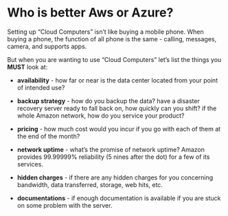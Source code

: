 # Who is better Aws or Azure?

Setting up “Cloud Computers” isn’t like buying a mobile phone. When buying a phone, the function of all phone is the same - calling, messages, camera, and supports apps.

But when you are wanting to use “Cloud Computers” let’s list the things you **MUST** look at:

* **availability** - how far or near is the data center located from your point of intended use?
    
* **backup strategy** - how do you backup the data? have a disaster recovery server ready to fall back on, how quickly can you shift? if the whole Amazon network, how do you service your product?
    
* **pricing** \- how much cost would you incur if you go with each of them at the end of the month?
    
* **network uptime** - what’s the promise of network uptime? Amazon provides 99.99999% reliability (5 nines after the dot) for a few of its services.
    
* **hidden charges** \- if there are any hidden charges for you concerning bandwidth, data transferred, storage, web hits, etc.
    
* **documentations** - if enough documentation is available if you are stuck on some problem with the server.